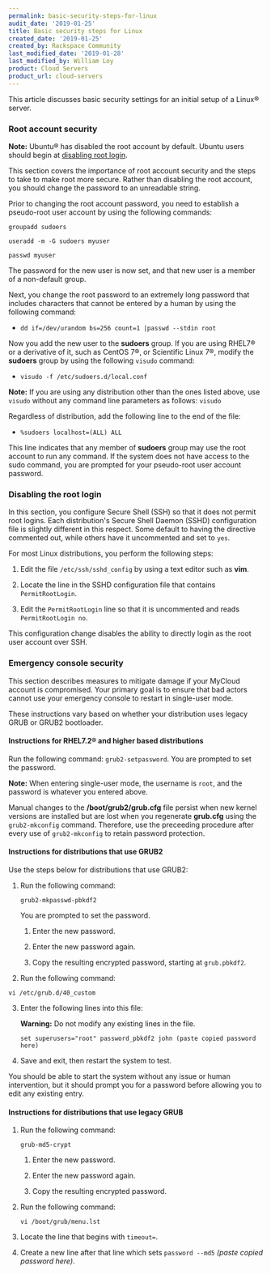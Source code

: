 ```yaml
---
permalink: basic-security-steps-for-linux
audit_date: '2019-01-25'
title: Basic security steps for Linux
created_date: '2019-01-25'
created_by: Rackspace Community
last_modified_date: '2019-01-28'
last_modified_by: William Loy
product: Cloud Servers
product_url: cloud-servers
---
```


This article discusses basic security settings for an initial setup of a Linux&reg; server.


### Root account security

**Note:** Ubuntu&reg; has disabled the root account by default. Ubuntu users should begin at [disabling root login](#disabling-root-login).

This section covers the importance of root account security and the steps to take to make root more secure.
Rather than disabling the root account, you should change the password to an unreadable string.

Prior to changing the root account password, you need to establish a pseudo-root user account by using the following commands:

  `groupadd sudoers`

  `useradd -m -G sudoers myuser`

  `passwd myuser`

The password for the new user is now set, and that new user is a member of a non-default group.

Next, you change the root password to an extremely long password that includes characters that cannot be entered by a human by using the following command:

- ```dd if=/dev/urandom bs=256 count=1 |passwd --stdin root```

Now you add the new user to the **sudoers** group. If you are using RHEL7&reg; or a derivative of it, such as CentOS 7&reg;, or Scientific Linux 7&reg;, modify the **sudoers** group by using the following ```visudo``` command:

- ```visudo -f /etc/sudoers.d/local.conf```

**Note:** If you are using any distribution other than the ones listed above, use ```visudo``` without any command line parameters as follows: ```visudo```

Regardless of distribution, add the following line to the end of the file:

- ```%sudoers localhost=(ALL) ALL```

This line indicates that any member of **sudoers** group may use the root account to run any command. If the system does not have access to the sudo command, you are prompted for your pseudo-root user account password.

### Disabling the root login

In this section, you configure Secure Shell (SSH) so that it does not permit root logins. Each distribution's Secure Shell Daemon (SSHD) configuration file is slightly different in this respect. Some default to having the directive commented out, while others have it uncommented and set to ```yes```.

For most Linux distributions, you perform the following steps:

1. Edit the file ```/etc/ssh/sshd_config``` by using a text editor such as **vim**.

2. Locate the line in the SSHD configuration file that contains ```PermitRootLogin```.

3. Edit the ```PermitRootLogin``` line so that it is uncommented and reads ```PermitRootLogin no```.

This configuration change disables the ability to directly login as the root user account over SSH.

### Emergency console security

This section describes measures to mitigate damage if your MyCloud account is compromised. Your primary goal is to ensure that bad actors cannot use your emergency console to restart in single-user mode.

These instructions vary based on whether your distribution uses legacy GRUB or GRUB2 bootloader.

#### Instructions for RHEL7.2&reg; and higher based distributions

Run the following command:  ```grub2-setpassword```. You are prompted to set the password.

**Note:** When entering single-user mode, the username is ```root```, and the password is whatever you entered above.

Manual changes to the **/boot/grub2/grub.cfg** file persist when new kernel versions are installed but are lost when you regenerate **grub.cfg** using the ```grub2-mkconfig``` command. Therefore, use the preceeding procedure after every use of ```grub2-mkconfig``` to retain password protection.

#### Instructions for distributions that use GRUB2

Use the steps below for distributions that use GRUB2:

1. Run the following command: 

   `grub2-mkpasswd-pbkdf2`
    
   You are prompted to set the password.

    1. Enter the new password.

    2. Enter the new password again.

    3. Copy the resulting encrypted password, starting at ```grub.pbkdf2```.

2. Run the following command: 

  `vi /etc/grub.d/40_custom`

3. Enter the following lines into this file:

    **Warning:** Do not modify any existing lines in the file.

      `set superusers="root"
       password_pbkdf2 john (paste copied password here)`

4. Save and exit, then restart the system to test.

You should be able to start the system without any issue or human intervention, but it should prompt you for a password before allowing you to edit any existing entry.

#### Instructions for distributions that use legacy GRUB

1. Run the following command: 

   `grub-md5-crypt`

    1. Enter the new password.

    2. Enter the new password again.

    3. Copy the resulting encrypted password.

2. Run the following command: 

   `vi /boot/grub/menu.lst`

3. Locate the line that begins with ```timeout=```.

4. Create a new line after that line which sets ```password --md5``` _(paste copied password here)_.
